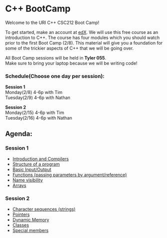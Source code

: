 # C++ BootCamp

Welcome to the URI C++ CSC212 Boot Camp!

To get started, make an account at [edX](https://www.edx.org/course/introduction-c-microsoft-dev210x-0).
We will use this free course as an introduction to C++. The course has four modules which you should
watch prior to the first Boot Camp (2/8).  This material will give you a foundation for some of the trickier
aspects of C++ that we will be going over.

All Boot Camp sessions will be held in **Tyler 055**.  
Make sure to bring your laptop because we will be writing code!


### Schedule(Choose one day per session):

**Session 1**  
Monday(2/8) 4-6p with Tim  
Tuesday(2/9) 4-6p with Nathan  

   **Session 2**  
     Monday(2/15) 4-6p with Tim  
     Tuesday(2/16) 4-6p with Nathan  

## Agenda:

### Session 1
- [Introduction and Compilers](http://www.cplusplus.com/doc/tutorial/introduction/)
- [Structure of a program](http://www.cplusplus.com/doc/tutorial/program_structure/)
- [Basic Input/Output](http://www.cplusplus.com/doc/tutorial/basic_io/)
- [Functions (passing parameters by argument/reference)](http://www.cplusplus.com/doc/tutorial/functions/)
- [Name visibility](http://www.cplusplus.com/doc/tutorial/namespaces/)
- [Arrays](http://www.cplusplus.com/doc/tutorial/arrays/)

### Session 2
- [Character sequences (strings)](http://www.cplusplus.com/doc/tutorial/ntcs/)
- [Pointers](http://www.cplusplus.com/doc/tutorial/pointers/)
- [Dynamic Memory](http://www.cplusplus.com/doc/tutorial/dynamic/)
- [Classes](http://www.cplusplus.com/doc/tutorial/classes/)
- [Special members](http://www.cplusplus.com/doc/tutorial/classes2/)
